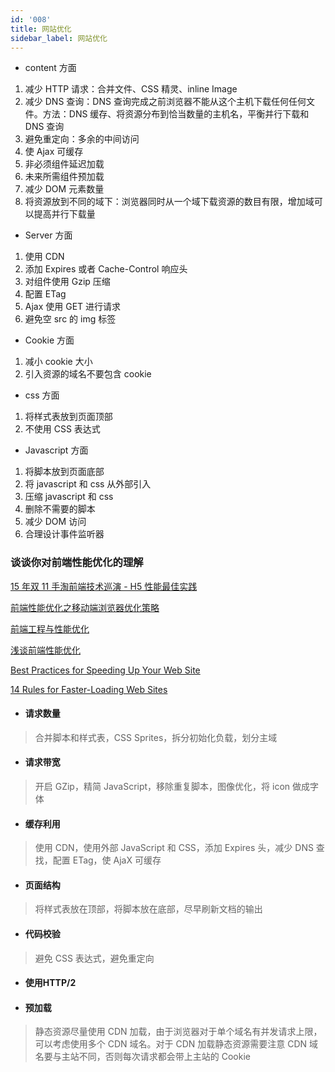 ```yaml
---
id: '008'
title: 网站优化
sidebar_label: 网站优化
---
```


- content 方面

1.  减少 HTTP 请求：合并文件、CSS 精灵、inline Image
2.  减少 DNS 查询：DNS 查询完成之前浏览器不能从这个主机下载任何任何文件。方法：DNS 缓存、将资源分布到恰当数量的主机名，平衡并行下载和 DNS 查询
3.  避免重定向：多余的中间访问
4.  使 Ajax 可缓存
5.  非必须组件延迟加载
6.  未来所需组件预加载
7.  减少 DOM 元素数量
8.  将资源放到不同的域下：浏览器同时从一个域下载资源的数目有限，增加域可以提高并行下载量

- Server 方面

1. 使用 CDN
2. 添加 Expires 或者 Cache-Control 响应头
3. 对组件使用 Gzip 压缩
4. 配置 ETag
5. Ajax 使用 GET 进行请求
6. 避免空 src 的 img 标签

- Cookie 方面

1. 减小 cookie 大小
2. 引入资源的域名不要包含 cookie

- css 方面

1. 将样式表放到页面顶部
2. 不使用 CSS 表达式

- Javascript 方面

1. 将脚本放到页面底部
2. 将 javascript 和 css 从外部引入
3. 压缩 javascript 和 css
4. 删除不需要的脚本
5. 减少 DOM 访问
6. 合理设计事件监听器

### 谈谈你对前端性能优化的理解

[15 年双 11 手淘前端技术巡演 - H5 性能最佳实践](https://github.com/amfe/article/issues/21)

[前端性能优化之移动端浏览器优化策略](https://juejin.im/post/5a45d8e2f265da431e1715b9)

[前端工程与性能优化](https://div.io/topic/371)

[浅谈前端性能优化](https://www.jianshu.com/p/ead7dab72cd6)

[Best Practices for Speeding Up Your Web Site](https://developer.yahoo.com/performance/rules.html?guccounter=1)

[14 Rules for Faster-Loading Web Sites](http://stevesouders.com/hpws/rules.php)

- <h4>请求数量</h4>

> 合并脚本和样式表，CSS Sprites，拆分初始化负载，划分主域

- <h4>请求带宽</h4>

> 开启 GZip，精简 JavaScript，移除重复脚本，图像优化，将 icon 做成字体

- <h4>缓存利用</h4>

> 使用 CDN，使用外部 JavaScript 和 CSS，添加 Expires 头，减少 DNS 查找，配置 ETag，使 AjaX 可缓存

- <h4>页面结构</h4>

> 将样式表放在顶部，将脚本放在底部，尽早刷新文档的输出

- <h4>代码校验</h4>

> 避免 CSS 表达式，避免重定向

- <h4>使用HTTP/2</h4>

- <h4>预加载</h4>

> 静态资源尽量使用 CDN 加载，由于浏览器对于单个域名有并发请求上限，可以考虑使用多个 CDN 域名。对于 CDN 加载静态资源需要注意 CDN 域名要与主站不同，否则每次请求都会带上主站的 Cookie
